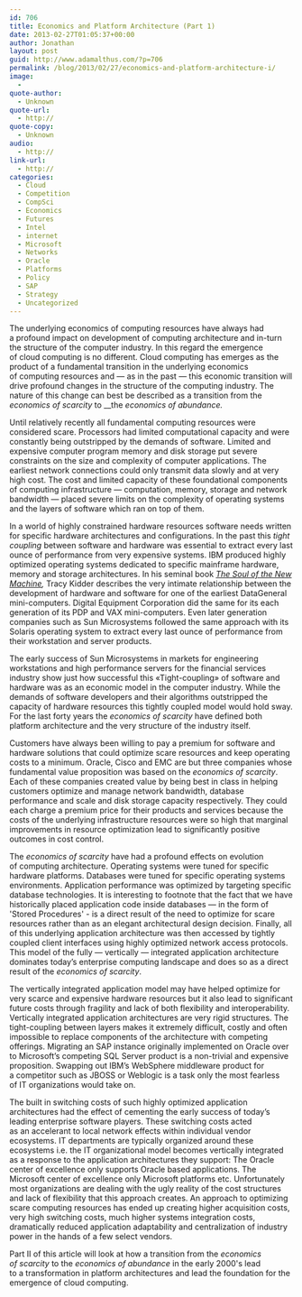 ```yaml
---
id: 706
title: Economics and Platform Architecture (Part 1)
date: 2013-02-27T01:05:37+00:00
author: Jonathan
layout: post
guid: http://www.adamalthus.com/?p=706
permalink: /blog/2013/02/27/economics-and-platform-architecture-i/
image:
  - 
quote-author:
  - Unknown
quote-url:
  - http://
quote-copy:
  - Unknown
audio:
  - http://
link-url:
  - http://
categories:
  - Cloud
  - Competition
  - CompSci
  - Economics
  - Futures
  - Intel
  - internet
  - Microsoft
  - Networks
  - Oracle
  - Platforms
  - Policy
  - SAP
  - Strategy
  - Uncategorized
---
```

The underlying economics of&nbsp;computing resources have always had a&nbsp;profound impact on&nbsp;development of&nbsp;computing architecture and in-turn the structure of&nbsp;the computer industry. In&nbsp;this regard the emergence of&nbsp;cloud computing is&nbsp;no&nbsp;different. Cloud computing has emerges as&nbsp;the product of&nbsp;a&nbsp;fundamental transition in&nbsp;the underlying economics of&nbsp;computing resources and&nbsp;&mdash; as&nbsp;in&nbsp;the past&nbsp;&mdash; this economic transition will drive profound changes in&nbsp;the structure of&nbsp;the computing industry. The nature of&nbsp;this change can best be&nbsp;described as&nbsp;a&nbsp;transition from the _economics of_ _scarcity_ to __the _economics of&nbsp;abundance._<!--more-->

Until relatively recently all fundamental computing resources were considered scare. Processors had limited computational capacity and were constantly being outstripped by&nbsp;the demands of&nbsp;software. Limited and expensive computer program memory and disk storage put severe constraints on&nbsp;the size and complexity of&nbsp;computer applications. The earliest network connections could only transmit data slowly and at&nbsp;very high cost. The cost and limited capacity of&nbsp;these foundational components of&nbsp;computing infrastructure&nbsp;&mdash; computation, memory, storage and network bandwidth&nbsp;&mdash; placed severe limits on&nbsp;the complexity of&nbsp;operating systems and the layers of&nbsp;software which ran on&nbsp;top of&nbsp;them.

In&nbsp;a&nbsp;world of&nbsp;highly constrained hardware resources software needs written for specific hardware architectures and configurations. In&nbsp;the past this _tight coupling_ between software and hardware was essential to&nbsp;extract every last ounce of&nbsp;performance from very expensive systems. IBM produced highly optimized operating systems dedicated to&nbsp;specific mainframe hardware, memory and storage architectures. In&nbsp;his seminal book _<a href="http://www.amazon.com/The-Soul-A-New-Machine/dp/0316491977/ref=sr_1_1?ie=UTF8&qid=1361918918&sr=8-1&keywords=soul+of+the+new+machine&tag=adamalthus-20 " target="_blank" rel="nofollow">The Soul of&nbsp;the New Machine</a>,_ Tracy Kidder describes the very intimate relationship between the development of&nbsp;hardware and software for one of&nbsp;the earliest DataGeneral mini-computers. Digital Equipment Corporation did the same for its each generation of&nbsp;its PDP and VAX mini-computers. Even later generation companies such as&nbsp;Sun Microsystems followed the same approach with its Solaris operating system to&nbsp;extract every last ounce of&nbsp;performance from their workstation and server products.

The early success of&nbsp;Sun Microsystems in&nbsp;markets for engineering workstations and high performance servers for the financial services industry show just how successful this &laquo;Tight-coupling&raquo; of&nbsp;software and hardware was as&nbsp;an&nbsp;economic model in&nbsp;the computer industry. While the demands of&nbsp;software developers and their algorithms outstripped the capacity of&nbsp;hardware resources this tightly coupled model would hold sway. For the last forty years the _economics of&nbsp;scarcity_ have defined both platform architecture and the very structure of&nbsp;the industry itself.

Customers have always been willing to&nbsp;pay a&nbsp;premium for software and hardware solutions that could optimize scare resources and keep operating costs to&nbsp;a&nbsp;minimum. Oracle, Cisco and EMC are but three companies whose fundamental value proposition was based on&nbsp;the _economics of&nbsp;scarcity_. Each of&nbsp;these companies created value by&nbsp;being best in&nbsp;class in&nbsp;helping customers optimize and manage network bandwidth, database performance and scale and disk storage capacity respectively. They could each charge a&nbsp;premium price for their products and services because the costs of&nbsp;the underlying infrastructure resources were so&nbsp;high that marginal improvements in&nbsp;resource optimization lead to&nbsp;significantly positive outcomes in&nbsp;cost control.

The _economics of&nbsp;scarcity_ have had a&nbsp;profound effects on&nbsp;evolution of&nbsp;computing architecture. Operating systems were tuned for specific hardware platforms. Databases were tuned for specific operating systems environments. Application performance was optimized by&nbsp;targeting specific database technologies. It&nbsp;is&nbsp;interesting to&nbsp;footnote that the fact that we&nbsp;have historically placed application code inside databases&nbsp;&mdash; in&nbsp;the form of 'Stored Procedures' - is&nbsp;a&nbsp;direct result of&nbsp;the need to&nbsp;optimize for scare resources rather than as&nbsp;an&nbsp;elegant architectural design decision. Finally, all of&nbsp;this underlying application architecture was then accessed by&nbsp;tightly coupled client interfaces using highly optimized network access protocols. This model of&nbsp;the fully&nbsp;&mdash; vertically&nbsp;&mdash; integrated application architecture dominates today&rsquo;s enterprise computing landscape and does so&nbsp;as a&nbsp;direct result of&nbsp;the _economics of&nbsp;scarcity_.

The vertically integrated application model may have helped optimize for very scarce and expensive hardware resources but it&nbsp;also lead to&nbsp;significant future costs through fragility and lack of&nbsp;both flexibility and interoperability. Vertically integrated application architectures are very rigid structures. The tight-coupling between layers makes it&nbsp;extremely difficult, costly and often impossible to&nbsp;replace components of&nbsp;the architecture with competing offerings. Migrating an&nbsp;SAP instance originally implemented on&nbsp;Oracle over to&nbsp;Microsoft&rsquo;s competing SQL Server product is&nbsp;a&nbsp;non-trivial and expensive proposition. Swapping out IBM&rsquo;s WebSphere middleware product for a&nbsp;competitor such as&nbsp;JBOSS or&nbsp;Weblogic is&nbsp;a&nbsp;task only the most fearless of&nbsp;IT organizations would take on.

The built in&nbsp;switching costs of&nbsp;such highly optimized application architectures had the effect of&nbsp;cementing the early success of&nbsp;today&rsquo;s leading enterprise software players. These switching costs acted as&nbsp;an&nbsp;accelerant to&nbsp;local network effects within individual vendor ecosystems. IT&nbsp;departments are typically organized around these ecosystems i.e. the&nbsp;IT organizational model becomes vertically integrated as&nbsp;a&nbsp;response to&nbsp;the application architectures they support: The Oracle center of&nbsp;excellence only supports Oracle based applications. The Microsoft center of&nbsp;excellence only Microsoft platforms etc. Unfortunately most organizations are dealing with the ugly reality of&nbsp;the cost structures and lack of&nbsp;flexibility that this approach creates. An&nbsp;approach to&nbsp;optimizing scare computing resources has ended up&nbsp;creating higher acquisition costs, very high switching costs, much higher systems integration costs, dramatically reduced application adaptability and centralization of&nbsp;industry power in&nbsp;the hands of&nbsp;a&nbsp;few select vendors.

Part&nbsp;II of&nbsp;this article will look at&nbsp;how a&nbsp;transition from the _economics of&nbsp;scarcity_ to&nbsp;the _economics of&nbsp;abundance_ in&nbsp;the early 2000's lead to&nbsp;a&nbsp;transformation in&nbsp;platform architectures and lead the foundation for the emergence of&nbsp;cloud computing.